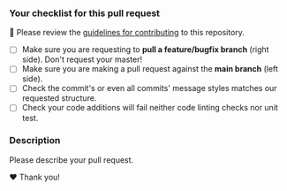 ### Your checklist for this pull request
🚨 Please review the [guidelines for contributing](../../CONTRIBUTING.md) to this repository.

- [ ] Make sure you are requesting to **pull a feature/bugfix branch** (right side). Don't request your master!
- [ ] Make sure you are making a pull request against the **main branch** (left side).
- [ ] Check the commit's or even all commits' message styles matches our requested structure.
- [ ] Check your code additions will fail neither code linting checks nor unit test.

### Description
Please describe your pull request.

❤️ Thank you!